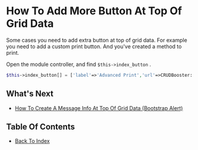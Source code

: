 # How To Add More Button At Top Of Grid Data

Some cases you need to add extra button at top of grid data. For example you need to add a custom print button. And you've created a method to print.

Open the module controller, and find `$this->index_button` . 

```php
$this->index_button[] = ['label'=>'Advanced Print','url'=>CRUDBooster::mainpath("print"),"icon"=>"fa fa-print"];
```
## What's Next
- [How To Create A Message Info At Top Of Grid Data (Bootstrap Alert)](./how-create-message-top-grid-data.md)

## Table Of Contents
- [Back To Index](./index.md)